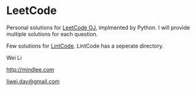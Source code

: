 # LeetCode
Personal solutions for [LeetCode OJ](https://leetcode.com/), implmented by Python. I will provide multiple solutions for each question.

Few solutions for [LintCode](http://www.lintcode.com/). LintCode has a seperate directory.


Wei Li

http://mindlee.com

liwei.day@gmail.com

